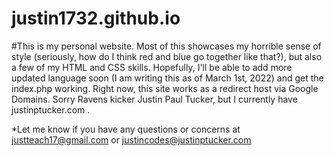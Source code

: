# justin1732.github.io

#This is my personal website. Most of this showcases my horrible sense of style (seriously, how do I think red and blue go together like that?), but also a few of my HTML and CSS skills. Hopefully, I'll be able to add more updated language soon (I am writing this as of March 1st, 2022) and get the index.php working. Right now, this site works as a redirect host via Google Domains. Sorry Ravens kicker Justin Paul Tucker, but I currently have justinptucker.com .

*Let me know if you have any questions or concerns at justteach17@gmail.com or justincodes@justinptucker.com
